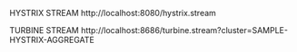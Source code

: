 

HYSTRIX STREAM
http://localhost:8080/hystrix.stream

TURBINE STREAM
http://localhost:8686/turbine.stream?cluster=SAMPLE-HYSTRIX-AGGREGATE
